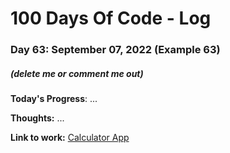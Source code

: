 # 100 Days Of Code - Log

### Day 63: September 07, 2022 (Example 63)
##### (delete me or comment me out)

**Today's Progress**: ...

**Thoughts:** ...

**Link to work:** [Calculator App](https://github.com/username/reponame)
